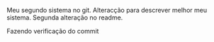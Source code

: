 Meu segundo sistema no git.
Alteracção para descrever melhor meu sistema.
Segunda alteração no readme.

Fazendo verificação do commit